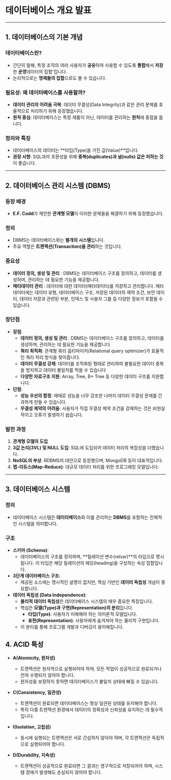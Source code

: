 # 데이터베이스 개요 발표

---

## 1. 데이터베이스의 기본 개념

### 데이터베이스란?
- 간단히 말해, 특정 조직의 여러 사용자가 **공유**하여 사용할 수 있도록 **통합**해서 **저장**한 **운영**데이터의 집합'입니다.
- 논리적으로는 **명제들의 집합**으로도 볼 수 있습니다.

### 필요성: 왜 데이터베이스를 사용할까?
- **데이터 관리의 어려움 극복**: 데이터 무결성(Data Integrity)과 같은 관리 문제를 효율적으로 처리하기 위해 등장했습니다.
- **원칙 중심**: 데이터베이스는 특정 제품이 아닌, 데이터를 관리하는 **원칙**에 중점을 둡니다.

### 정의와 특징
- 데이터베이스의 데이터는 **타입(Type)을 가진 값(Value)**입니다.
- **권장 사항**: SQL과의 호환성을 위해 **중복(duplicates)과 널(nulls) 값은 피하는 것**이 좋습니다.

---

## 2. 데이터베이스 관리 시스템 (DBMS)

### 등장 배경
- **E.F. Codd**가 제안한 **관계형 모델**이 이러한 문제들을 해결하기 위해 등장했습니다.

### 정의
- DBMS는 데이터베이스와는 **별개의 시스템**입니다.
- 주요 역할은 **트랜잭션(Transaction)을 관리**하는 것입니다.

### 중요성
- **데이터 정의, 생성 및 관리** : DBMS는 데이터베이스 구조를 정의하고, 데이터를 생성하며, 관리하는 데 필요한 기능을 제공합니다.
- **메타데이터 관리** :  데이터에 대한 데이터(메타데이터)를 저장하고 관리합니다. 메타데이터에는 데이터 유형, 데이터베이스 구조, 저장된 데이터의 제약 조건, 보안 데이터, 데이터 저장과 관련된 부분, 인덱스 및 사용자 그룹 등 다양한 정보가 포함될 수 있습니다.

### 장단점
- **장점**:
    - **데이터 정의, 생성 및 관리** : DBMS는 데이터베이스 구조를 정의하고, 데이터를 생성하며, 관리하는 데 필요한 기능을 제공합니다.
    - **쿼리 최적화**: 관계형 쿼리 옵티마이저(Relational query optimizer)가 효율적인 쿼리 처리 방식을 찾아줍니다.
    - **데이터 무결성 강제**: 데이터를 조직화된 형태로 관리하여 불필요한 데이터 중복을 방지하고 데이터 불일치를 막을 수 있습니다
    - **다양한 자료구조 지원**: Array, Tree, B+ Tree 등 다양한 데이터 구조를 지원합니다.
- **단점**:
    - **성능 우선의 함정**: 때때로 성능을 너무 강조한 나머지 데이터 무결성 문제를 간과하게 만들 수 있습니다.
    - **무결성 제약의 어려움**: 사용자가 직접 무결성 제약 조건을 강제하는 것은 비현실적이고 오류가 발생하기 쉽습니다.

### 발전 과정
1.  **관계형 모델의 도입**
2.  **3값 논리(3VL) 및 NULL 도입**: SQL에 도입되어 데이터 처리의 복잡성을 더했습니다.
3.  **NoSQL의 부상**: RDBMS의 대안으로 등장했으며, MongoDB 등이 대표적입니다.
4.  **맵-리듀스(Map-Reduce)**: 대규모 데이터 처리를 위한 프로그래밍 모델입니다.

---

## 3. 데이터베이스 시스템

### 정의
- 데이터베이스 시스템은 **데이터베이스**와 이를 관리하는 **DBMS**를 포함하는 전체적인 시스템을 의미합니다.

### 구조
- **스키마 (Schema)**:
    - 데이터베이스의 구조를 정의하며, **릴레이션 변수(relvar)**의 타입으로 명시됩니다. 이 타입은 해당 릴레이션의 헤딩(heading)을 구성하는 속성 집합입니다.
- **3단계 데이터베이스 구조**:
    - 제공된 소스에는 명시적인 설명이 없지만, 핵심 기반인 **데이터 독립성** 개념이 중요합니다.
- **데이터 독립성 (Data Independence)**:
    - **물리적 데이터 독립성**은 데이터베이스 시스템의 매우 중요한 특징입니다.
    - 핵심은 **모델(Type)과 구현(Representation)의 분리**입니다.
        - **타입(Type)**: 사용자가 이해해야 하는 의미론적 모델입니다.
        - **표현(Representation)**: 사용자에게 숨겨져야 하는 물리적 구현입니다.
    - 이 분리를 통해 프로그램 개발과 디버깅이 용이해집니다.

## 4. ACID 특성
- **A(Atomicity, 원자성)**
    - 트랜잭션은 원자적으로 실행되어야 하며, 모든 작업이 성공적으로 완료되거나 전혀 수행되지 않아야 합니다.
    - 원자성을 보장하지 못하면 데이터베이스가 불일치 상태에 빠질 수 있습니다.

- **C(Consistency, 일관성)**
    - 트랜잭션이 완료되면 데이터베이스는 항상 일관된 상태를 유지해야 합니다.
    - 특히 다중 트랜잭션 환경에서 데이터의 정확성과 신뢰성을 유지하는 데 필수적입니다.

- **I(Isolation, 고립성)**
    - 동시에 실행되는 트랜잭션은 서로 간섭하지 않아야 하며, 각 트랜잭션은 독립적으로 실행되어야 합니다.

- **D(Durability, 지속성)**
    - 트랜잭션이 성공적으로 완료되면 그 결과는 영구적으로 저장되어야 하며, 시스템 장애가 발생해도 손실되지 않아야 합니다.

